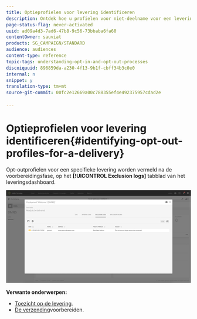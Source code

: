 ```yaml
---
title: Optieprofielen voor levering identificeren
description: Ontdek hoe u profielen voor niet-deelname voor een levering kunt identificeren.
page-status-flag: never-activated
uuid: ad09a4d3-7ad6-47b8-9c56-73bbaba6fa60
contentOwner: sauviat
products: SG_CAMPAIGN/STANDARD
audience: audiences
content-type: reference
topic-tags: understanding-opt-in-and-opt-out-processes
discoiquuid: 896859da-a230-4f13-9b1f-cbff34b3c0e0
internal: n
snippet: y
translation-type: tm+mt
source-git-commit: 00fc2e12669a00c788355ef4e492375957cdad2e

---
```



# Optieprofielen voor levering identificeren{#identifying-opt-out-profiles-for-a-delivery}

Opt-outprofielen voor een specifieke levering worden vermeld na de voorbereidingsfase, op het **[!UICONTROL Exclusion logs]** tabblad van het leveringsdashboard.

![](assets/exclusion_blacklisting.png)

**Verwante onderwerpen:**

* [Toezicht op de levering](../../sending/using/monitoring-a-delivery.md#exclusion-logs).
* [De verzending](../../sending/using/preparing-the-send.md)voorbereiden.

